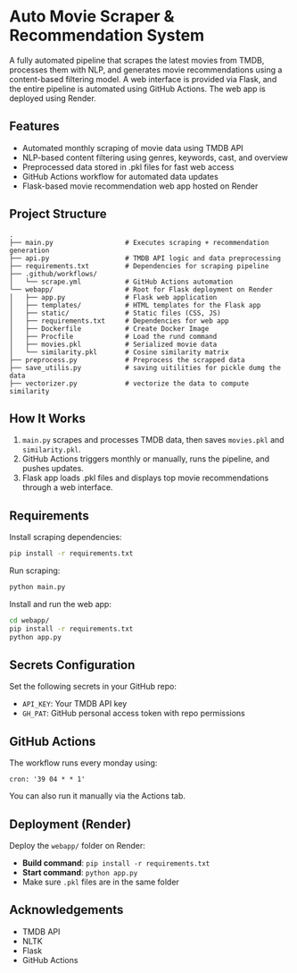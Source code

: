 # Auto Movie Scraper & Recommendation System

A fully automated pipeline that scrapes the latest movies from TMDB, processes them with NLP, and generates movie recommendations using a content-based filtering model. A web interface is provided via Flask, and the entire pipeline is automated using GitHub Actions. The web app is deployed using Render.

## Features

- Automated monthly scraping of movie data using TMDB API  
- NLP-based content filtering using genres, keywords, cast, and overview  
- Preprocessed data stored in .pkl files for fast web access  
- GitHub Actions workflow for automated data updates  
- Flask-based movie recommendation web app hosted on Render

## Project Structure

```
.
├── main.py                  # Executes scraping + recommendation generation  
├── api.py                   # TMDB API logic and data preprocessing  
├── requirements.txt         # Dependencies for scraping pipeline  
├── .github/workflows/  
│   └── scrape.yml           # GitHub Actions automation  
└── webapp/                  # Root for Flask deployment on Render  
│   ├── app.py               # Flask web application  
│   ├── templates/           # HTML templates for the Flask app  
│   ├── static/              # Static files (CSS, JS)  
│   ├── requirements.txt     # Dependencies for web app  
│   ├── Dockerfile           # Create Docker Image
│   ├── Procfile             # Load the rund command
│   ├── movies.pkl           # Serialized movie data
│   └── similarity.pkl       # Cosine similarity matrix 
├── preprocess.py            # Preprocess the scrapped data
├── save_utilis.py           # saving uitilities for pickle dumg the data
├── vectorizer.py            # vectorize the data to compute  similarity 

```

## How It Works

1. `main.py` scrapes and processes TMDB data, then saves `movies.pkl` and `similarity.pkl`.  
2. GitHub Actions triggers monthly or manually, runs the pipeline, and pushes updates.  
3. Flask app loads .pkl files and displays top movie recommendations through a web interface.

## Requirements

Install scraping dependencies:
```bash
pip install -r requirements.txt
```

Run scraping:
```bash
python main.py
```

Install and run the web app:
```bash
cd webapp/
pip install -r requirements.txt
python app.py
```

## Secrets Configuration

Set the following secrets in your GitHub repo:

- `API_KEY`: Your TMDB API key  
- `GH_PAT`: GitHub personal access token with repo permissions  

## GitHub Actions

The workflow runs every monday using:
```
cron: '39 04 * * 1'
```

You can also run it manually via the Actions tab.

## Deployment (Render)

Deploy the `webapp/` folder on Render:
- **Build command**: `pip install -r requirements.txt`  
- **Start command**: `python app.py`  
- Make sure `.pkl` files are in the same folder

## Acknowledgements

- TMDB API  
- NLTK  
- Flask  
- GitHub Actions
